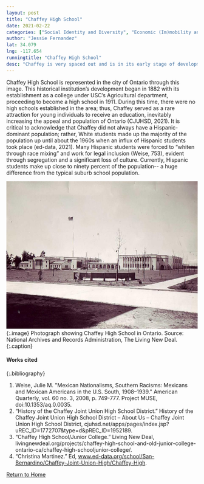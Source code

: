 ```yaml
---
layout: post
title: "Chaffey High School"
date: 2021-02-22
categories: ["Social Identity and Diversity", "Economic (Im)mobility and Class"]
author: "Jessie Fernandez"
lat: 34.079
lng: -117.654
runningtitle: "Chaffey High School"
desc: "Chaffey is very spaced out and is in its early stage of development."
---
```

Chaffey High School is represented in the city of Ontario through this image. This historical institution’s development began in 1882 with its establishment as a college under USC’s Agricultural department, proceeding to become a high school in 1911. During this time, there were no high schools established in the area; thus, Chaffey served as a rare attraction for young individuals to receive an education, inevitably increasing the appeal and population of Ontario (CJUHSD, 2021). It is critical to acknowledge that Chaffey did not always have a Hispanic-dominant population; rather, White students made up the majority of the population up until about the 1960s when an influx of Hispanic students took place (ed-data, 2021). Many Hispanic students were forced to “whiten through race mixing” and work for legal inclusion (Weise, 753), evident through segregation and a significant loss of culture. Currently, Hispanic students make up close to ninety percent of the population-- a huge difference from the typical suburb school population. 

![Chaffey High School](images/ChaffeyHighSchool_Pin2_Image1.jpg)
   {:.image} 
Photograph showing Chaffey High School in Ontario. Source: National Archives and Records Administration, The Living New Deal.
   {:.caption} 


#### Works cited

{:.bibliography}
1. Weise, Julie M. "Mexican Nationalisms, Southern Racisms: Mexicans and Mexican Americans in the U.S. South, 1908–1939." American Quarterly, vol. 60 no. 3, 2008, p. 749-777. Project MUSE, doi:10.1353/aq.0.0035.
2. “History of the Chaffey Joint Union High School District.” History of the Chaffey Joint Union High School District – About Us – Chaffey Joint Union High School District, cjuhsd.net/apps/pages/index.jsp?uREC_ID=1772707&type=d&pREC_ID=1952189.
3. “Chaffey High School/Junior College.” Living New Deal, livingnewdeal.org/projects/chaffey-high-school-and-old-junior-college-ontario-ca/chaffey-high-schooljunior-college/.
4. “Christina Martinez.” Ed, www.ed-data.org/school/San-Bernardino/Chaffey-Joint-Union-High/Chaffey-High.

[Return to Home](https://uclachicanxstudies.github.io/BarrioSuburbanisms/)
